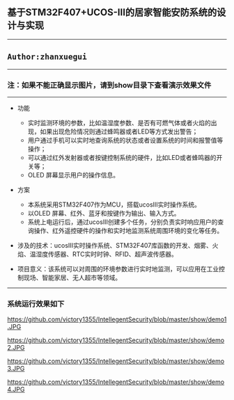 ## 基于STM32F407+UCOS-III的居家智能安防系统的设计与实现

---------------------------

## `Author:zhanxuegui` 


-----------------------------
### 注：如果不能正确显示图片，请到show目录下查看演示效果文件

-----------------------------

 - 功能
    - 实时监测环境的参数，比如温湿度参数、是否有可燃气体或者火焰的出现，如果出现危险情况则通过蜂鸣器或者LED等方式发出警告；  
    - 用户通过手机可以实时地查询系统的状态或者设置系统的时间和报警值等操作；
    - 可以通过红外发射器或者按键控制系统的硬件，比如LED或者蜂鸣器的开关等；
    - OLED 屏幕显示用户的操作信息。
 - 方案
   - 本系统采用STM32F407作为MCU，搭载ucosIII实时操作系统。
   - 以OLED 屏幕、红外、蓝牙和按键作为输出、输入方式。
   - 系统上电运行后，通过ucosIII创建多个任务，分别负责实时响应用户的查询操作、红外遥控硬件的操作和实时地监测系统周围环境的变化等任务。

- 涉及的技术：ucosIII实时操作系统、STM32F407库函数的开发、烟雾、火焰、温湿度传感器、RTC实时时钟、RFID、超声波传感器。

- 项目意义：该系统可以对周围的环境参数进行实时地监测，可以应用在工业控制现场、智能家居、无人超市等领域。

------------------------------

### 系统运行效果如下

https://github.com/victory1355/IntellegentSecurity/blob/master/show/demo1.JPG

https://github.com/victory1355/IntellegentSecurity/blob/master/show/demo2.JPG

https://github.com/victory1355/IntellegentSecurity/blob/master/show/demo3.JPG

https://github.com/victory1355/IntellegentSecurity/blob/master/show/demo4.JPG

